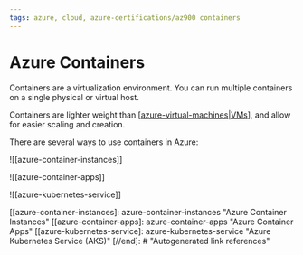 ```yaml
---
tags: azure, cloud, azure-certifications/az900 containers
---
```


# Azure Containers

Containers are a virtualization environment. You can run multiple containers on a single physical or virtual host.

Containers are lighter weight than [[azure-virtual-machines|VMs]], and allow for easier scaling and creation.

There are several ways to use containers in Azure:

 ![[azure-container-instances]]

 ![[azure-container-apps]]

 ![[azure-kubernetes-service]]

[//begin]: # "Autogenerated link references for markdown compatibility"
[azure-virtual-machines|VMs]: azure-virtual-machines "Azure Virtual Machines"
[[azure-container-instances]: azure-container-instances "Azure Container Instances"
[[azure-container-apps]: azure-container-apps "Azure Container Apps"
[[azure-kubernetes-service]: azure-kubernetes-service "Azure Kubernetes Service (AKS)"
[//end]: # "Autogenerated link references"
